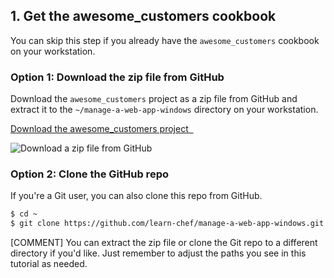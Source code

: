 ## 1. Get the awesome_customers cookbook

You can skip this step if you already have the `awesome_customers` cookbook on your workstation.

### Option 1: Download the zip file from GitHub

Download the `awesome_customers` project as a zip file from GitHub and extract it to the <code class="file-path">~/manage-a-web-app-windows</code> directory on your workstation.

<a class='accent-button radius' href='https://github.com/learn-chef/manage-a-web-app-windows' target='_blank'>Download the awesome_customers project&nbsp;&nbsp;<i class='fa fa-external-link'></i></a>

![Download a zip file from GitHub](tutorials/github-zip.png)

### Option 2: Clone the GitHub repo

If you're a Git user, you can also clone this repo from GitHub.

```bash
$ cd ~
$ git clone https://github.com/learn-chef/manage-a-web-app-windows.git
```

[COMMENT] You can extract the zip file or clone the Git repo to a different directory if you'd like. Just remember to adjust the paths you see in this tutorial as needed.
